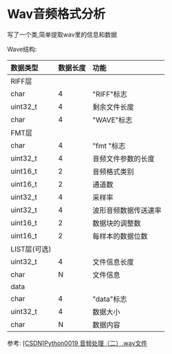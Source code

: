 # Wav音频格式分析

写了一个类,简单提取wav里的信息和数据


Wave结构:

| 数据类型 | 数据长度 | 功能 |
| :---- | :---- | :---- |
|RIFF层|
|char|4|"RIFF"标志|
|uint32_t|4|剩余文件长度|
|char|4|"WAVE"标志|
|FMT层|
|char|4|"fmt "标志|
|uint32_t|4|音频文件参数的长度|
|uint16_t|2|音频格式类别|
|uint16_t|2|通道数|
|uint32_t|4|采样率|
|uint32_t|4|波形音频数据传送速率|
|uint16_t|2|数据块的调整数|
|uint16_t|2|每样本的数据位数|
|LIST层(可选)|
|uint32_t|4|文件信息长度|
|char|N|文件信息|
|data|
|char|4|"data"标志|
|uint32_t|4|数据大小|
|char|N|数据内容|


参考:
[[CSDN]Python0019 音频处理（二）.wav文件](https://blog.csdn.net/Moluth/article/details/79820978)
